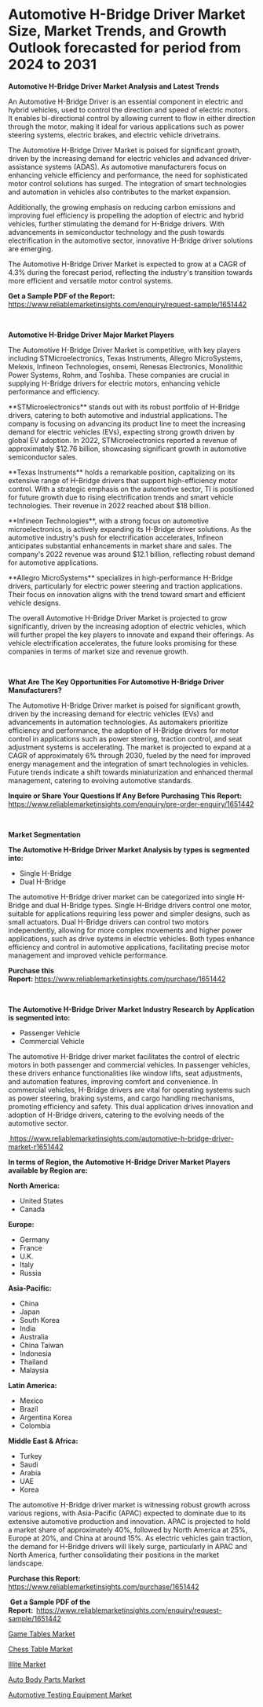 <p><h1>Automotive H-Bridge Driver Market Size, Market Trends, and Growth Outlook forecasted for period from 2024 to 2031</h1></p><p><strong>Automotive H-Bridge Driver Market Analysis and Latest Trends</strong></p>
<p><p>An Automotive H-Bridge Driver is an essential component in electric and hybrid vehicles, used to control the direction and speed of electric motors. It enables bi-directional control by allowing current to flow in either direction through the motor, making it ideal for various applications such as power steering systems, electric brakes, and electric vehicle drivetrains.</p><p>The Automotive H-Bridge Driver Market is poised for significant growth, driven by the increasing demand for electric vehicles and advanced driver-assistance systems (ADAS). As automotive manufacturers focus on enhancing vehicle efficiency and performance, the need for sophisticated motor control solutions has surged. The integration of smart technologies and automation in vehicles also contributes to the market expansion.</p><p>Additionally, the growing emphasis on reducing carbon emissions and improving fuel efficiency is propelling the adoption of electric and hybrid vehicles, further stimulating the demand for H-Bridge drivers. With advancements in semiconductor technology and the push towards electrification in the automotive sector, innovative H-Bridge driver solutions are emerging.</p><p>The Automotive H-Bridge Driver Market is expected to grow at a CAGR of 4.3% during the forecast period, reflecting the industry's transition towards more efficient and versatile motor control systems.</p></p>
<p><strong>Get a Sample PDF of the Report:&nbsp;</strong> <a href="https://www.reliablemarketinsights.com/enquiry/request-sample/1651442?utm_campaign=1398&utm_medium=2&utm_source=Github&utm_content=ia&utm_term=26092024&utm_id=automotive-h-bridge-driver">https://www.reliablemarketinsights.com/enquiry/request-sample/1651442</a></p>
<p>&nbsp;</p>
<p><strong>Automotive H-Bridge Driver Major Market Players</strong></p>
<p><p>The Automotive H-Bridge Driver Market is competitive, with key players including STMicroelectronics, Texas Instruments, Allegro MicroSystems, Melexis, Infineon Technologies, onsemi, Renesas Electronics, Monolithic Power Systems, Rohm, and Toshiba. These companies are crucial in supplying H-Bridge drivers for electric motors, enhancing vehicle performance and efficiency.</p><p>**STMicroelectronics** stands out with its robust portfolio of H-Bridge drivers, catering to both automotive and industrial applications. The company is focusing on advancing its product line to meet the increasing demand for electric vehicles (EVs), expecting strong growth driven by global EV adoption. In 2022, STMicroelectronics reported a revenue of approximately $12.76 billion, showcasing significant growth in automotive semiconductor sales.</p><p>**Texas Instruments** holds a remarkable position, capitalizing on its extensive range of H-Bridge drivers that support high-efficiency motor control. With a strategic emphasis on the automotive sector, TI is positioned for future growth due to rising electrification trends and smart vehicle technologies. Their revenue in 2022 reached about $18 billion.</p><p>**Infineon Technologies**, with a strong focus on automotive microelectronics, is actively expanding its H-Bridge driver solutions. As the automotive industry's push for electrification accelerates, Infineon anticipates substantial enhancements in market share and sales. The company's 2022 revenue was around $12.1 billion, reflecting robust demand for automotive applications.</p><p>**Allegro MicroSystems** specializes in high-performance H-Bridge drivers, particularly for electric power steering and traction applications. Their focus on innovation aligns with the trend toward smart and efficient vehicle designs.</p><p>The overall Automotive H-Bridge Driver Market is projected to grow significantly, driven by the increasing adoption of electric vehicles, which will further propel the key players to innovate and expand their offerings. As vehicle electrification accelerates, the future looks promising for these companies in terms of market size and revenue growth.</p></p>
<p>&nbsp;</p>
<p><strong>What Are The Key Opportunities For Automotive H-Bridge Driver Manufacturers?</strong></p>
<p><p>The Automotive H-Bridge Driver market is poised for significant growth, driven by the increasing demand for electric vehicles (EVs) and advancements in automation technologies. As automakers prioritize efficiency and performance, the adoption of H-Bridge drivers for motor control in applications such as power steering, traction control, and seat adjustment systems is accelerating. The market is projected to expand at a CAGR of approximately 6% through 2030, fueled by the need for improved energy management and the integration of smart technologies in vehicles. Future trends indicate a shift towards miniaturization and enhanced thermal management, catering to evolving automotive standards.</p></p>
<p><strong>Inquire or Share Your Questions If Any Before Purchasing This Report:</strong> <a href="https://www.reliablemarketinsights.com/enquiry/pre-order-enquiry/1651442?utm_campaign=1398&utm_medium=2&utm_source=Github&utm_content=ia&utm_term=26092024&utm_id=automotive-h-bridge-driver">https://www.reliablemarketinsights.com/enquiry/pre-order-enquiry/1651442</a></p>
<p>&nbsp;</p>
<p><strong>Market Segmentation</strong></p>
<p><strong>The Automotive H-Bridge Driver Market Analysis by types is segmented into:</strong></p>
<p><ul><li>Single H-Bridge</li><li>Dual H-Bridge</li></ul></p>
<p><p>The automotive H-Bridge driver market can be categorized into single H-Bridge and dual H-Bridge types. Single H-Bridge drivers control one motor, suitable for applications requiring less power and simpler designs, such as small actuators. Dual H-Bridge drivers can control two motors independently, allowing for more complex movements and higher power applications, such as drive systems in electric vehicles. Both types enhance efficiency and control in automotive applications, facilitating precise motor management and improved vehicle performance.</p></p>
<p><strong>Purchase this Report:&nbsp;</strong><a href="https://www.reliablemarketinsights.com/purchase/1651442?utm_campaign=1398&utm_medium=2&utm_source=Github&utm_content=ia&utm_term=26092024&utm_id=automotive-h-bridge-driver">https://www.reliablemarketinsights.com/purchase/1651442</a></p>
<p>&nbsp;</p>
<p><strong>The Automotive H-Bridge Driver Market Industry Research by Application is segmented into:</strong></p>
<p><ul><li>Passenger Vehicle</li><li>Commercial Vehicle</li></ul></p>
<p><p>The automotive H-Bridge driver market facilitates the control of electric motors in both passenger and commercial vehicles. In passenger vehicles, these drivers enhance functionalities like window lifts, seat adjustments, and automation features, improving comfort and convenience. In commercial vehicles, H-Bridge drivers are vital for operating systems such as power steering, braking systems, and cargo handling mechanisms, promoting efficiency and safety. This dual application drives innovation and adoption of H-Bridge drivers, catering to the evolving needs of the automotive sector.</p></p>
<p><a href="https://www.reliablemarketinsights.com/automotive-h-bridge-driver-market-r1651442?utm_campaign=1398&utm_medium=2&utm_source=Github&utm_content=ia&utm_term=26092024&utm_id=automotive-h-bridge-driver">&nbsp;https://www.reliablemarketinsights.com/automotive-h-bridge-driver-market-r1651442</a></p>
<p><strong>In terms of Region, the Automotive H-Bridge Driver Market Players available by Region are:</strong></p>
<p>
    <p> <strong> North America: </strong>
        <ul>
            <li>United States</li>
            <li>Canada</li>
        </ul>
        </p> 
    <p> <strong> Europe: </strong>
        <ul>
            <li>Germany</li>
            <li>France</li>
            <li>U.K.</li>
            <li>Italy</li>
            <li>Russia</li>
        </ul>
        </p> 
    <p> <strong> Asia-Pacific: </strong>
        <ul>
            <li>China</li>
            <li>Japan</li>
            <li>South Korea</li>
            <li>India</li>
            <li>Australia</li>
            <li>China Taiwan</li>
            <li>Indonesia</li>
            <li>Thailand</li>
            <li>Malaysia</li>
        </ul>
        </p> 
    <p> <strong> Latin America: </strong>
        <ul>
            <li>Mexico</li>
            <li>Brazil</li>
            <li>Argentina Korea</li>
            <li>Colombia</li>
        </ul>
        </p> 
    <p> <strong> Middle East & Africa: </strong>
        <ul>
            <li>Turkey</li>
            <li>Saudi</li>
            <li>Arabia</li>
            <li>UAE</li>
            <li>Korea</li>
        </ul>
    </p>
    </p>
<p><p>The automotive H-Bridge driver market is witnessing robust growth across various regions, with Asia-Pacific (APAC) expected to dominate due to its extensive automotive production and innovation. APAC is projected to hold a market share of approximately 40%, followed by North America at 25%, Europe at 20%, and China at around 15%. As electric vehicles gain traction, the demand for H-Bridge drivers will likely surge, particularly in APAC and North America, further consolidating their positions in the market landscape.</p></p>
<p><strong>Purchase this Report: </strong><a href="https://www.reliablemarketinsights.com/purchase/1651442?utm_campaign=1398&utm_medium=2&utm_source=Github&utm_content=ia&utm_term=26092024&utm_id=automotive-h-bridge-driver">https://www.reliablemarketinsights.com/purchase/1651442</a></p>
<p>&nbsp;<strong>Get a Sample PDF of the Report:&nbsp;&nbsp;</strong><a href="https://www.reliablemarketinsights.com/enquiry/request-sample/1651442?utm_campaign=1398&utm_medium=2&utm_source=Github&utm_content=ia&utm_term=26092024&utm_id=automotive-h-bridge-driver">https://www.reliablemarketinsights.com/enquiry/request-sample/1651442</a></p>
<p><strong></strong></p>
<p><p><a href="https://issuu.com/reportprime-2/docs/game-tables-market-size-2030.pptx_368cb08c7766f7?utm_campaign=1398&utm_medium=2&utm_source=Github&utm_content=ia&utm_term=26092024&utm_id=automotive-h-bridge-driver">Game Tables Market</a></p><p><a href="https://issuu.com/reportprime-2/docs/chess-table-market-size-2030.pptx_e05df4c059a145?utm_campaign=1398&utm_medium=2&utm_source=Github&utm_content=ia&utm_term=26092024&utm_id=automotive-h-bridge-driver">Chess Table Market</a></p><p><a href="https://www.linkedin.com/pulse/global-illite-market-trends-forecasts-strategic-analysis-2024-c5jmf?utm_campaign=1398&utm_medium=2&utm_source=Github&utm_content=ia&utm_term=26092024&utm_id=automotive-h-bridge-driver">Illite Market</a></p><p><a href="https://www.linkedin.com/pulse/global-auto-body-parts-market-analysis-key-trends-future-jakfe?utm_campaign=1398&utm_medium=2&utm_source=Github&utm_content=ia&utm_term=26092024&utm_id=automotive-h-bridge-driver">Auto Body Parts Market</a></p><p><a href="https://www.linkedin.com/pulse/automotive-testing-equipment-market-overview-regional-outlook-6npee?utm_campaign=1398&utm_medium=2&utm_source=Github&utm_content=ia&utm_term=26092024&utm_id=automotive-h-bridge-driver">Automotive Testing Equipment Market</a></p></p>